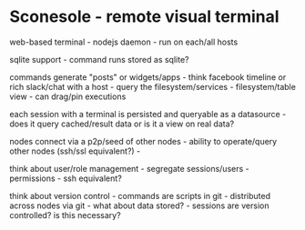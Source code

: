# Sconesole - remote visual terminal

web-based terminal
    - nodejs daemon
    - run on each/all hosts

sqlite support
    - command runs stored as sqlite?

commands generate "posts" or widgets/apps 
    - think facebook timeline or rich slack/chat with a host
    - query the filesystem/services
    - filesystem/table view
    - can drag/pin executions

each session with a terminal is persisted and queryable as a datasource
    - does it query cached/result data or is it a view on real data?

nodes connect via a p2p/seed of other nodes
    - ability to operate/query other nodes (ssh/ssl equivalent?)
    - 

think about user/role management
    - segregate sessions/users
    - permissions
    - ssh equivalent?

think about version control
    - commands are scripts in git
    - distributed across nodes via git
    - what about data stored?
    - sessions are version controlled? is this necessary?


